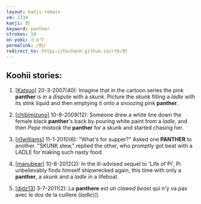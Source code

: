 ```yaml
---
layout: kanji-remain
v4: 2734
kanji: 豹
keyword: panther
strokes: 10
on-yomi: ヒョウ
permalink: /豹/
redirect_to: https://hochanh.github.io/rtk/豹
---
```


## Koohii stories: 

1) [<a href="http://kanji.koohii.com/profile/Katsuo">Katsuo</a>] 20-3-2007(40): Imagine that in the cartoon series the pink<strong> panther</strong> is in a dispute with a <em>skunk</em>. Picture the <em>skunk</em> filling a <em>ladle</em> with its stink liquid and then emptying it onto a snoozing pink<strong> panther</strong>.

2) [<a href="http://kanji.koohii.com/profile/chibimizuno">chibimizuno</a>] 10-8-2009(12): Someone drew a white line down the female black<strong> panther</strong>&#039;s back by pouring white paint from a <em>ladle</em>, and then <em>Pepe</em> mistook the<strong> panther</strong> for a skunk and started chasing her.

3) [<a href="http://kanji.koohii.com/profile/n1williams">n1williams</a>] 11-1-2010(6): &quot;What&#039;s for supper?&quot; Asked one<strong> PANTHER</strong> to another. &quot;SKUNK stew,&quot; replied the other, who promptly got beat with a LADLE for making such nasty food.

4) [<a href="http://kanji.koohii.com/profile/manubear">manubear</a>] 10-8-2012(2): In the ill-advised sequel to &#039;Life of Pi&#039;, Pi unbelievably finds himself shipwrecked again, this time with only a <strong>panther</strong>, a <em>skunk</em> and a <em>ladle</em> in a lifeboat.

5) [<a href="http://kanji.koohii.com/profile/didz13">didz13</a>] 3-7-2011(2): La <strong>panthere</strong> est un <em>clawed beast</em> qui n&#039;y va pas avec le dos de la cuillere (<em>ladle</em>)().

